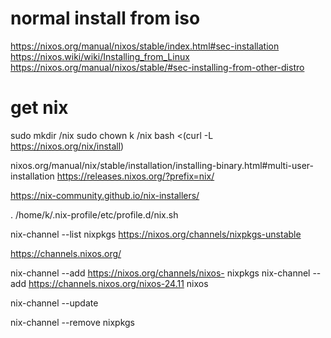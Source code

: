 
# normal install from iso
https://nixos.org/manual/nixos/stable/index.html#sec-installation
https://nixos.wiki/wiki/Installing_from_Linux
https://nixos.org/manual/nixos/stable/#sec-installing-from-other-distro


# get nix 
sudo  mkdir /nix
sudo  chown k /nix
bash <(curl -L https://nixos.org/nix/install) 



nixos.org/manual/nix/stable/installation/installing-binary.html#multi-user-installation
https://releases.nixos.org/?prefix=nix/


https://nix-community.github.io/nix-installers/


  . /home/k/.nix-profile/etc/profile.d/nix.sh


nix-channel --list
nixpkgs https://nixos.org/channels/nixpkgs-unstable

https://channels.nixos.org/

nix-channel --add https://nixos.org/channels/nixos-<version> nixpkgs
nix-channel --add https://channels.nixos.org/nixos-24.11 nixos

nix-channel --update

nix-channel --remove nixpkgs


